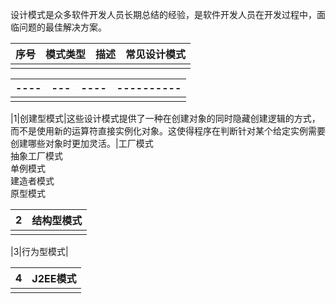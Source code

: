 设计模式是众多软件开发人员长期总结的经验，是软件开发人员在开发过程中，面临问题的最佳解决方案。



| 序号   | 模式类型 | 描述   | 常见设计模式 |
| ---- | ---- | ---- | ------ |
|      |      |      |        |

| ---- | ---  | ---- | ---------- |
| ---- | ---- | ---- | ---------- |
|      |      |      |            |

|1|创建型模式|这些设计模式提供了一种在创建对象的同时隐藏创建逻辑的方式，而不是使用新的运算符直接实例化对象。这使得程序在判断针对某个给定实例需要创建哪些对象时更加灵活。|工厂模式<br>抽象工厂模式<br>单例模式<br>建造者模式<br>原型模式

| 2    | 结构型模式 |
| ---- | ----- |
|      |       |

|3|行为型模式|

| 4    | J2EE模式 |
| ---- | ------ |
|      |        |